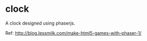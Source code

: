 clock
=====

A clock designed using phaserjs.

Ref: http://blog.lessmilk.com/make-html5-games-with-phaser-1/
